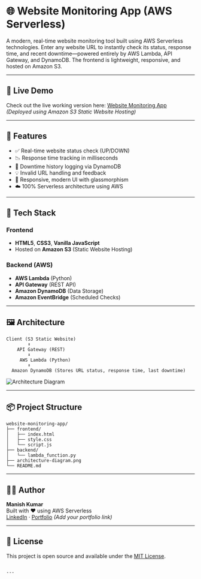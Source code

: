# 🌐 Website Monitoring App (AWS Serverless)

A modern, real-time website monitoring tool built using AWS Serverless technologies. Enter any website URL to instantly check its status, response time, and recent downtime—powered entirely by AWS Lambda, API Gateway, and DynamoDB. The frontend is lightweight, responsive, and hosted on Amazon S3.

---

## 🔗 Live Demo

Check out the live working version here: [Website Monitoring App](http://http://site-monitoring-frontend.s3-website.ap-south-1.amazonaws.com/)  
*(Deployed using Amazon S3 Static Website Hosting)*

---

## 🚀 Features

- ✅ Real-time website status check (UP/DOWN)
- 📉 Response time tracking in milliseconds
- 🧠 Downtime history logging via DynamoDB
- 💡 Invalid URL handling and feedback
- 📱 Responsive, modern UI with glassmorphism
- ☁️ 100% Serverless architecture using AWS

---

## 🧰 Tech Stack

### Frontend
- **HTML5**, **CSS3**, **Vanilla JavaScript**
- Hosted on **Amazon S3** (Static Website Hosting)

### Backend (AWS)
- **AWS Lambda** (Python)
- **API Gateway** (REST API)
- **Amazon DynamoDB** (Data Storage)
- **Amazon EventBridge** (Scheduled Checks)

---

## 🖼️ Architecture

```
Client (S3 Static Website)
        ⬇️
    API Gateway (REST)
        ⬇️
     AWS Lambda (Python)
        ⬇️
  Amazon DynamoDB (Stores URL status, response time, last downtime)
```

![Architecture Diagram](architecture-diagram.png)

---

## 📦 Project Structure

```
website-monitoring-app/
├── frontend/
│   ├── index.html
│   ├── style.css
│   └── script.js
├── backend/
│   └── lambda_function.py
├── architecture-diagram.png
└── README.md
```

---

## 👨‍💻 Author

**Manish Kumar**  
Built with ❤️ using AWS Serverless  
[LinkedIn](https://www.linkedin.com/mnshkumr) · [Portfolio](#) *(Add your portfolio link)*

---

## 📄 License

This project is open source and available under the [MIT License](LICENSE).
```

---